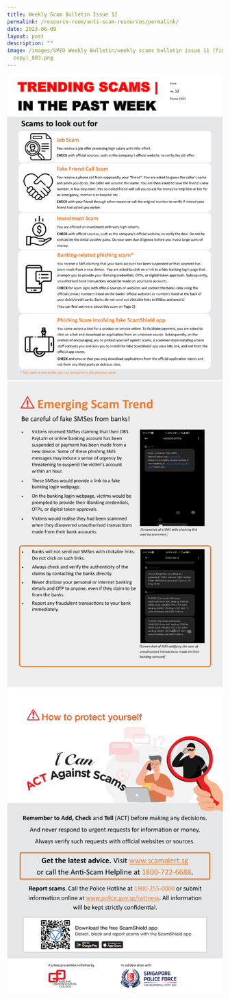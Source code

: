 ```yaml
---
title: Weekly Scam Bulletin Issue 12
permalink: /resource-room/anti-scam-resources/permalink/
date: 2023-06-09
layout: post
description: ""
image: /images/SPEO Weekly Bulletin/weekly scams bulletin issue 11 (finalised
  copy)_003.png
---
```

![Weekly Bulletin Issue 12 - Trending Scams](/images/weekly%20bulletin%20issue%2012%20-%20trending%20scams.png)
![Weekly Bulletin Issue 12 - Emerging Scam Trend](/images/SPEO%20Weekly%20Bulletin/f3f13a3bc8674c6df89b65b0be557e8dt2grwtzzr7qpvymp-1.png)
![Weekly Bulletin Issue 12 - How to protect yourself](/images/SPEO%20Weekly%20Bulletin/weekly%20scams%20bulletin%20issue%2011%20(finalised%20copy)_003.png)